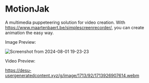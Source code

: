 # MotionJak

A multimedia puppeteering solution for video creation. With https://www.maartenbaert.be/simplescreenrecorder/, you can create animation the easy way.

Image Preview:

![Screenshot from 2024-08-01 19-23-23](https://github.com/user-attachments/assets/d1e9cff0-cf3d-4b97-bd24-db9bdb77f3c1)


Video Preview:

https://desu-usergeneratedcontent.xyz/g/image/1713/92/1713926907614.webm
